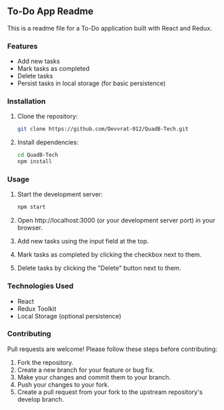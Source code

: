 ## To-Do App Readme

This is a readme file for a To-Do application built with React and Redux.

### Features

* Add new tasks
* Mark tasks as completed
* Delete tasks
* Persist tasks in local storage (for basic persistence)

### Installation

1. Clone the repository:

   ```bash
   git clone https://github.com/Devvrat-012/QuadB-Tech.git
   ```

2. Install dependencies:

   ```bash
   cd QuadB-Tech
   npm install
   ```

### Usage

1. Start the development server:

   ```bash
   npm start
   ```

2. Open http://localhost:3000 (or your development server port) in your browser.

3. Add new tasks using the input field at the top.
4. Mark tasks as completed by clicking the checkbox next to them.
5. Delete tasks by clicking the "Delete" button next to them.

### Technologies Used

* React
* Redux Toolkit
* Local Storage (optional persistence)

### Contributing

Pull requests are welcome! Please follow these steps before contributing:

1. Fork the repository.
2. Create a new branch for your feature or bug fix.
3. Make your changes and commit them to your branch.
4. Push your changes to your fork.
5. Create a pull request from your fork to the upstream repository's develop branch.
